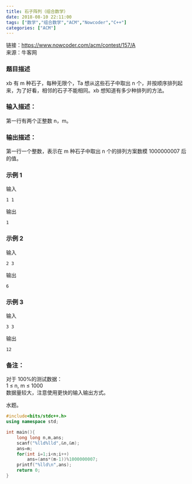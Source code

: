 ```yaml
---
title: 石子阵列（组合数学）
date: 2018-08-10 22:11:00
tags: ["数学","组合数学","ACM","Nowcoder","C++"]
categories: ["ACM"]
---
```


链接：https://www.nowcoder.com/acm/contest/157/A  
来源：牛客网

### 题目描述 
xb 有 m 种石子，每种无限个，Ta 想从这些石子中取出 n 个，并按顺序排列起来，为了好看，相邻的石子不能相同。xb 想知道有多少种排列的方法。

### 输入描述：
第一行有两个正整数 n，m。
### 输出描述：
第一行一个整数，表示在 m 种石子中取出 n 个的排列方案数模 1000000007 后的值。
### 示例 1
输入

    1 1

输出

    1

### 示例 2
输入

    2 3
输出

    6

### 示例 3
输入

    3 3

输出

    12

### 备注：
对于 100%的测试数据：  
1 ≤ n, m ≤ 1000  
数据量较大，注意使用更快的输入输出方式。  

水题。
```cpp
#include<bits/stdc++.h>
using namespace std;

int main(){
    long long n,m,ans;
    scanf("%lld%lld",&n,&m);
    ans=m;
    for(int i=1;i<n;i++)
        ans=(ans*(m-1))%1000000007;
    printf("%lld\n",ans);
	return 0;
}

```